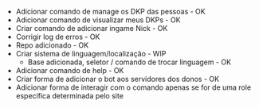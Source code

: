 - Adicionar comando de manage os DKP das pessoas - OK  
- Adicionar comando de visualizar meus DKPs - OK  
- Criar comando de adicionar ingame Nick - OK  
- Corrigir log de erros - OK  
- Repo adicionado - OK  
- Criar sistema de linguagem/localização - WIP  
  - Base adicionada, seletor / comando de trocar linguagem - OK  
- Adicionar comando de help - OK
- Criar forma de adicionar o bot aos servidores dos donos - OK
- Adicionar forma de interagir com o comando apenas se for de uma role específica determinada pelo site  